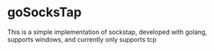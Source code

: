 # goSocksTap
This is a simple implementation of sockstap, developed with golang, supports windows, and currently only supports tcp
